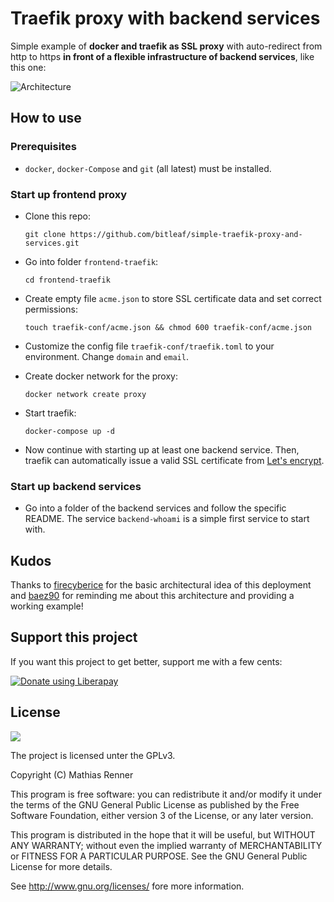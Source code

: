 # Traefik proxy with backend services
Simple example of **docker and traefik as SSL proxy** with auto-redirect from http to https **in front of a flexible infrastructure of backend services**, like this one:


![Architecture](https://raw.githubusercontent.com/containous/traefik/master/docs/img/architecture.png)

## How to use

### Prerequisites
- `docker`, `docker-Compose` and `git` (all latest) must be installed.

### Start up frontend proxy
- Clone this repo: 

  ```git clone https://github.com/bitleaf/simple-traefik-proxy-and-services.git```

- Go into folder `frontend-traefik`: 

  ```cd frontend-traefik```

- Create empty file `acme.json` to store SSL certificate data and set correct permissions: 
 
  ```touch traefik-conf/acme.json && chmod 600 traefik-conf/acme.json```

- Customize the config file `traefik-conf/traefik.toml` to your environment. Change `domain` and `email`.

- Create docker network for the proxy: 

  ```docker network create proxy```

- Start traefik: 

  ```docker-compose up -d```

- Now continue with starting up at least one backend service. Then, traefik can automatically issue a valid SSL certificate from [Let's encrypt](https://letsencrypt.org/).


### Start up backend services
- Go into a folder of the backend services and follow the specific README. The service `backend-whoami` is a simple first service to start with.

## Kudos
Thanks to [firecyberice](https://github.com/firecyberice) for the basic architectural idea of this deployment and [baez90](https://github.com/baez90) for reminding me about this architecture and providing a working example!

## Support this project

If you want this project to get better, support me with a few cents:

<a href="https://liberapay.com/Bitleaf/donate"><img alt="Donate using Liberapay" src="https://liberapay.com/assets/widgets/donate.svg"></a>

## License

![](https://www.gnu.org/graphics/gplv3-127x51.png)

The project is licensed unter the GPLv3.

Copyright (C) Mathias Renner

This program is free software: you can redistribute it and/or modify
it under the terms of the GNU General Public License as published by
the Free Software Foundation, either version 3 of the License, or
any later version.

This program is distributed in the hope that it will be useful,
but WITHOUT ANY WARRANTY; without even the implied warranty of
MERCHANTABILITY or FITNESS FOR A PARTICULAR PURPOSE.  See the
GNU General Public License for more details.

See <http://www.gnu.org/licenses/> fore more information.


